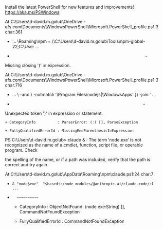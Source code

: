 Install the latest PowerShell for new features and improvements! https://aka.ms/PSWindows
 
At C:\Users\d-david.m.golub\OneDrive - afs.com\Documents\WindowsPowerShell\Microsoft.PowerShell_profile.ps1:3 char:361

+ ... \Roaming\npm = (\C:\Users\d-david.m.golub\Tools\npm-global-22;C:\User ...

+                                                                  ~

Missing closing ')' in expression.

At C:\Users\d-david.m.golub\OneDrive - afs.com\Documents\WindowsPowerShell\Microsoft.PowerShell_profile.ps1:3 char:716

+ ... \ -and \ -notmatch '\\Program Files\\nodejs|\\WindowsApps' }) -join ' ...

+                                                                 ~

Unexpected token ')' in expression or statement.

    + CategoryInfo          : ParserError: (:) [], ParseException

    + FullyQualifiedErrorId : MissingEndParenthesisInExpression
 
PS C:\Users\d-david.m.golub> claude
& : The term 'node.exe' is not recognized as the name of a cmdlet, function, script file, or operable program. Check

the spelling of the name, or if a path was included, verify that the path is correct and try again.

At C:\Users\d-david.m.golub\AppData\Roaming\npm\claude.ps1:24 char:7

+     & "node$exe"  "$basedir/node_modules/@anthropic-ai/claude-code/cl ...

+       ~~~~~~~~~~

    + CategoryInfo          : ObjectNotFound: (node.exe:String) [], CommandNotFoundException

    + FullyQualifiedErrorId : CommandNotFoundException
 
